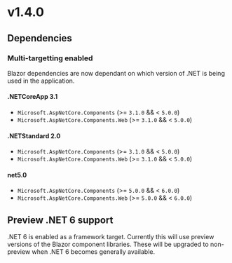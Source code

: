 # v1.4.0

## Dependencies

### Multi-targetting enabled

Blazor dependencies are now dependant on which version of .NET is being used in the application.

#### .NETCoreApp 3.1

- `Microsoft.AspNetCore.Components` (>= `3.1.0` && < `5.0.0`)
- `Microsoft.AspNetCore.Components.Web` (>= `3.1.0` && < `5.0.0`)

#### .NETStandard 2.0

- `Microsoft.AspNetCore.Components` (>= `3.1.0` && < `5.0.0`)
- `Microsoft.AspNetCore.Components.Web` (>= `3.1.0` && < `5.0.0`)

#### net5.0

- `Microsoft.AspNetCore.Components` (>= `5.0.0` && < `6.0.0`)
- `Microsoft.AspNetCore.Components.Web` (>= `5.0.0` && < `6.0.0`)

## Preview .NET 6 support

.NET 6 is enabled as a framework target.
Currently this will use preview versions of the Blazor component libraries.
These will be upgraded to non-preview when .NET 6 becomes generally available.
